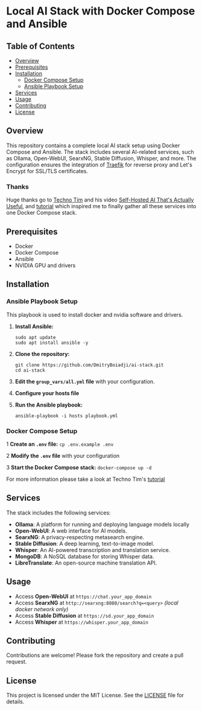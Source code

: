 # Local AI Stack with Docker Compose and Ansible

## Table of Contents
- [Overview](#overview)
- [Prerequisites](#prerequisites)
- [Installation](#installation)
    - [Docker Compose Setup](#docker-compose-setup)
    - [Ansible Playbook Setup](#ansible-playbook-setup)
- [Services](#services)
- [Usage](#usage)
- [Contributing](#contributing)
- [License](#license)

## Overview

This repository contains a complete local AI stack setup using Docker Compose and Ansible. The stack includes several AI-related services, such as Ollama, Open-WebUI, SearxNG, Stable Diffusion, Whisper, and more. The configuration ensures the integration of [Traefik](https://traefik.io/traefik/) for reverse proxy and Let's Encrypt for SSL/TLS certificates.

### Thanks
Huge thanks go to [Techno Tim](https://www.youtube.com/@TechnoTim) and his video [Self-Hosted AI That's Actually Useful](https://www.youtube.com/watch?v=GrLpdfhTwLg&t=616s), and [tutorial](https://technotim.live/posts/ai-stack-tutoria) which inspired me to finally gather all these services into one Docker Compose stack.

## Prerequisites
- Docker
- Docker Compose
- Ansible
- NVIDIA GPU and drivers

## Installation

### Ansible Playbook Setup

This playbook is used to install docker and nvidia software and drivers.

1. **Install Ansible:**
    ```
    sudo apt update
    sudo apt install ansible -y
    ```

2. **Clone the repository:**
    ```
    git clone https://github.com/DmitryBoiadji/ai-stack.git
    cd ai-stack
    ```

3. **Edit the `group_vars/all.yml` file** with your configuration.

4. **Configure your hosts file**

5. **Run the Ansible playbook:**
    ```
    ansible-playbook -i hosts playbook.yml
    ```


### Docker Compose Setup

1 **Create an `.env` file:**
    ```
    cp .env.example .env
    ```

2 **Modify the `.env` file** with your configuration

3 **Start the Docker Compose stack:**
    ```
    docker-compose up -d  
    ```  

For more information please take a look at Techno Tim's [tutorial](https://technotim.live/posts/ai-stack-tutoria)


## Services
The stack includes the following services:

- **Ollama**: A platform for running and deploying language models locally
- **Open-WebUI**: A web interface for AI models.
- **SearxNG**: A privacy-respecting metasearch engine.
- **Stable Diffusion**: A deep learning, text-to-image model.
- **Whisper**: An AI-powered transcription and translation service.
- **MongoDB**: A NoSQL database for storing Whisper data.
- **LibreTranslate**: An open-source machine translation API.

## Usage 
- Access **Open-WebUI** at `https://chat.your_app_domain`
- Access **SearxNG** at `http://searxng:8080/search?q=<query>` _(local docker network only)_
- Access **Stable Diffusion** at `https://sd.your_app_domain`
- Access **Whisper** at `https://whisper.your_app_domain`

## Contributing
Contributions are welcome! Please fork the repository and create a pull request.

## License
This project is licensed under the MIT License. See the [LICENSE](LICENSE) file for details.
